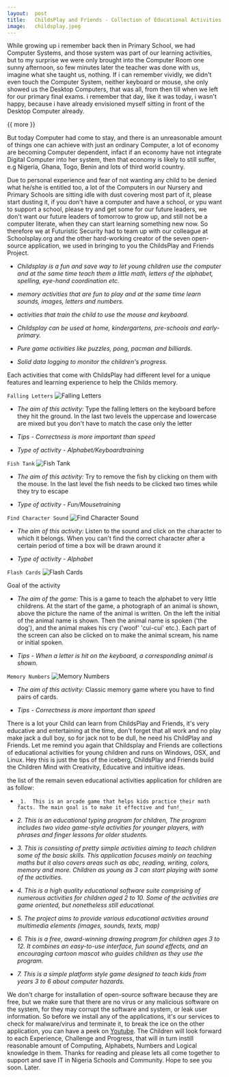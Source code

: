 ```yaml
---
layout:  post
title:   ChildsPlay and Friends - Collection of Educational Activities for Young Children.
image:   childsplay.jpeg
---
```


While growing up i remember back then in Primary School, we had Computer Systems, and those system was part of our learning activities, but to my surprise we were only brought into the Computer Room one sunny afternoon, so few minutes later the teacher was done with us, imagine what she taught us, nothing. If i can remember vividly, we didn't even touch the Computer System, neither keyboard or mouse, she only showed us the Desktop Computers, that was all, from then till when we left for our primary final exams. i remember that day, like it was today, i wasn't happy, because i have already envisioned myself sitting in front of the Desktop Computer already.

{{ more }}

But today Computer had come to stay, and there is an unreasonable amount of things one can achieve with just an ordinary Computer, a lot of economy are becoming Computer dependent, infact if an economy have not integrate Digital Computer into her system, then that economy is likely to still suffer, e.g Nigeria, Ghana, Togo, Benin and lots of third world country. 

Due to personal experience and fear of not wanting any child to be denied what he/she is entitled too, a lot of the Computers in our Nursery and Primary Schools are sitting idle with dust covering most part of it, please start dusting it, if you don't have a computer and have a school, or ypu want to support a school, please try and get some for our future leaders, we don't want our future leaders of tomorrow to grow up, and still not be a computer literate, when they can start learning something new now. So therefore we at Futuristic Security had to team up with our colleague at  Schoolsplay.org and the other hard-working creator of the seven open-source application, we used in bringing to you the ChildsPlay and Friends Project.

* _Childsplay is a fun and save way to let young children use the computer and at the same time teach them a little math, letters of the alphabet, spelling, eye-hand coordination etc._

* _memory activities that are fun to play and at the same time learn sounds, images, letters and numbers._

* _activities that train the child to use the mouse and keyboard._

* _Childsplay can be used at home, kindergartens, pre-schools and early-primary._

* _Pure game activities like puzzles, pong, pacman and billiards._

* _Solid data logging to monitor the children's progress._

Each activities that come with ChildsPlay had different level for a unique features and learning experience to help the Childs memory.

`Falling Letters`
![Falling Letters](/img/posts/CP_fallingletters.gif)

* _The aim of this activity:_ Type the falling letters on the keyboard before they hit the ground. In the last two levels the uppercase and lowercase are mixed but you don't have to match the case only the letter

* _Tips - Correctness is more important than speed_

* _Type of activity - Alphabet/Keyboardtraining_


`Fish Tank`
![Fish Tank](/img/posts/CP_fishtank.gif)

* _The aim of this activity:_ Try to remove the fish by clicking on them with the mouse. In the last level the fish needs to be clicked two times while they try to escape

* _Type of activity - Fun/Mousetraining_

`Find Character Sound`
![Find Character Sound](/img/posts/CP-find-char-sound.gif)

* _The aim of this activity:_ Listen to the sound and click on the character to which it belongs. When you can't find the correct character after a certain period of time a box will be drawn around it

* _Type of activity - Alphabet_

`Flash Cards`
![Flash Cards](/img/posts/CP_flashcards.gif)

Goal of the activity

* _The aim of the game:_
This is a game to teach the alphabet to very little childrens. At the start of the game, a photograph of an animal is shown, above the picture the name of the animal is written. On the left the initial of the animal name is shown. Then the animal name is spoken ('the dog'), and the animal makes his cry ('woof' 'cui-cui' etc.).
Each part of the screen can also be clicked on to make the animal scream, his name or initial spoken.

* _Tips - When a letter is hit on the keyboard, a corresponding animal is shown._

`Memory Numbers`
![Memory Numbers](/img/posts/CP_memorynumbers.gif)

* _The aim of this activity:_ Classic memory game where you have to find pairs of cards.

* _Tips - Correctness is more important than speed_

There is a lot your Child can learn from ChildsPlay and Friends, it's very educative and entertaining at the time, don't forget that all work and no play make jack a dull boy, so for jack not to be dull, he need his ChildPlay and Friends. Let me remind you again that Childsplay and Friends are collections of educational activities for young children and runs on Windows, OSX, and Linux. Hey this is just the tips of the iceberg, ChildsPlay and Friends build the Children Mind with Creativity, Educative and intuitive ideas.

the list of the remain seven educational activities application for children are as follow:


*     _1.  This is an arcade game that helps kids practice their math facts. The main goal is to make it effective and fun!_

*    _2. This is an educational typing program for children, The program includes two video game-style activities for younger players, with phrases and finger lessons for older students._

*    _3. This is consisting of pretty simple activities aiming to teach children some of the basic skills. This application focuses mainly on teaching maths but it also covers areas such as abc, reading, writing, colors, memory and more. Children as young as 3 can start playing with some of the activities._

*    _4. This is a high quality educational software suite comprising of numerous activities for children aged 2 to 10. Some of the activities are game oriented, but nonetheless still educational._

*    _5. The project aims to provide various educational activities around multimedia elements (images, sounds, texts, map)_

*    _6. This is a free, award-winning drawing program for children ages 3 to 12. It combines an easy-to-use interface, fun sound effects, and an encouraging cartoon mascot who guides children as they use the program._

*    _7. This is a simple platform style game designed to teach kids from years 3 to 6 about computer hazards._

We don't charge for installation of open-source software because they are free, but we make sure that there are no virus or any malicious software on the system, for they may corrupt the software and system, or leak user information. So before we install any of the applications, it's our services to check for malware/virus and terminate it, to break the ice on the other application, you can have a peek on [Youtube](https://www.youtube.com/watch?v=gHgw6-UgNlA). The Children will look forward to each Experience, Challenge and Progress, that will in turn instill reasonable amount of Computing, Alphabets, Numbers and Logical knowledge in them. Thanks for reading and please lets all come together to support and save IT in Nigeria Schools and Community. Hope to see you soon. Later.
